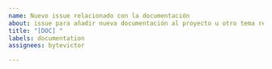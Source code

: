 ```yaml
---
name: Nuevo issue relacionado con la documentación
about: issue para añadir nueva documentación al proyecto u otro tema relacionado con la misma
title: "[DOC] "
labels: documentation
assignees: bytevictor

---
```



